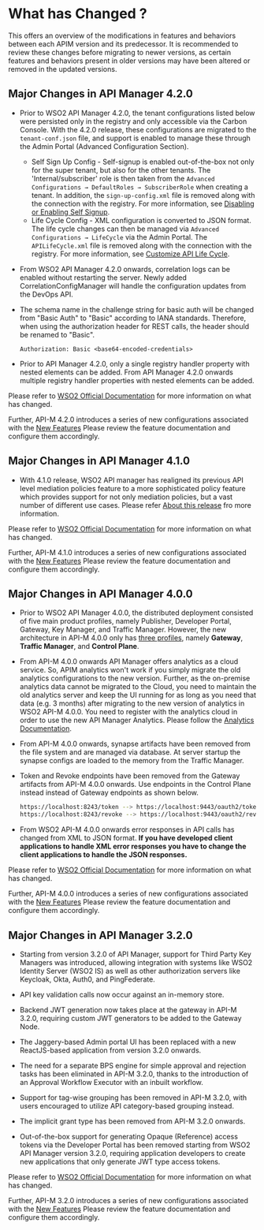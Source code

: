 # What has Changed ?

This offers an overview of the modifications in features and behaviors between each APIM version and its predecessor. It is recommended to review these changes before migrating to newer versions, as certain features and behaviors present in older versions may have been altered or removed in the updated versions.

## Major Changes in API Manager 4.2.0

- Prior to WSO2 API Manager 4.2.0, the tenant configurations listed below were persisted only in the registry and only accessible via the Carbon Console. With the 4.2.0 release, these configurations are migrated to the `tenant-conf.json` file, and support is enabled to manage these through the Admin Portal (Advanced Configuration Section).

  - Self Sign Up Config - Self-signup is enabled out-of-the-box not only for the super tenant, but also for the other tenants. The 'Internal/subscriber' role is then taken from the `Advanced Configurations → DefaultRoles → SubscriberRole` when creating a tenant. In addition, the `sign-up-config.xml` file is removed along with the connection with the registry. For more information, see [Disabling or Enabling Self Signup](https://apim.docs.wso2.com/en/4.2.0/reference/customize-product/customizations/customizing-the-developer-portal/enabling-or-disabling-self-signup/).
  - Life Cycle Config - XML configuration is converted to JSON format. The life cycle changes can then be managed via `Advanced Configurations → LifeCycle` via the Admin Portal. The `APILifeCycle.xml` file is removed along with the connection with the registry. For more information, see [Customize API Life Cycle](https://apim.docs.wso2.com/en/4.2.0/design/lifecycle-management/customize-api-life-cycle/).
  
- From WSO2 API Manager 4.2.0 onwards, correlation logs can be enabled without restarting the server. Newly added CorrelationConfigManager will handle the configuration updates from the DevOps API.
  
- The schema name in the challenge string for basic auth will be changed from "Basic Auth" to "Basic" according to IANA standards. Therefore, when using the authorization header for REST calls, the header should be renamed to "Basic".

      Authorization: Basic <base64-encoded-credentials>


- Prior to API Manager 4.2.0, only a single registry handler property with nested elements can be added. From API Manager 4.2.0 onwards multiple registry handler properties with nested elements can be added.

Please refer to [WSO2 Official Documentation](https://apim.docs.wso2.com/en/4.2.0/get-started/about-this-release/#what-has-changed) for more information on what has changed.

Further, API-M 4.2.0 introduces a series of new configurations associated with the [New Features](https://apim.docs.wso2.com/en/4.2.0/get-started/about-this-release/#new-features) Please review the feature documentation and configure them accordingly.

## Major Changes in API Manager 4.1.0

- With 4.1.0 release, WSO2 API manager has realigned its previous API level mediation policies feature to a more sophisticated policy feature which provides support for not only mediation policies, but a vast number of different use cases. Please refer [About this release](https://apim.docs.wso2.com/en/4.1.0/get-started/about-this-release/) fro more information.
  
Please refer to [WSO2 Official Documentation](https://apim.docs.wso2.com/en/4.1.0/get-started/about-this-release/#what-has-changed) for more information on what has changed.

Further, API-M 4.1.0 introduces a series of new configurations associated with the [New Features](https://apim.docs.wso2.com/en/4.1.0/get-started/about-this-release/#new-features) Please review the feature documentation and configure them accordingly.

## Major Changes in API Manager 4.0.0

- Prior to WSO2 API Manager 4.0.0, the distributed deployment consisted of five main product profiles, namely Publisher, Developer Portal, Gateway, Key Manager, and Traffic Manager. However, the new architecture in API-M 4.0.0 only has [three profiles](https://apim.docs.wso2.com/en/4.0.0/install-and-setup/setup/distributed-deployment/understanding-the-distributed-deployment-of-wso2-api-m/), namely **Gateway**, **Traffic Manager**, and **Control Plane**.
  
- From API-M 4.0.0 onwards API Manager offers analytics as a cloud service. So, APIM analytics won't work if you simply migrate the old analytics configurations to the new version. Further, as the on-premise analytics data cannot be migrated to the Cloud, you need to maintain the old analytics server and keep the UI running for as long as you need that data (e.g. 3 months) after migrating to the new version of analytics in WSO2 API-M 4.0.0. You need to register with the analytics cloud in order to use the new API Manager Analytics. Please follow the [Analytics Documentation](https://apim.docs.wso2.com/en/4.0.0/api-analytics/getting-started-guide/).

- From API-M 4.0.0 onwards, synapse artifacts have been removed from the file system and are managed via database. At server startup the synapse configs are loaded to the memory from the Traffic Manager.

- Token and Revoke endpoints have been removed from the Gateway artifacts from API-M 4.0.0 onwards. Use endpoints in the Control Plane instead instead of Gateway endpoints as shown below.
    ```bash
    https://localhost:8243/token --> https://localhost:9443/oauth2/token
    https://localhost:8243/revoke --> https://localhost:9443/oauth2/revoke
    ```

- From WSO2 API-M 4.0.0 onwards error responses in API calls has changed from XML to JSON format. **If you have developed client applications to handle XML error responses you have to change the client applications to handle the JSON responses.**

Please refer to [WSO2 Official Documentation](https://apim.docs.wso2.com/en/4.0.0/get-started/about-this-release/#what-has-changed) for more information on what has changed.

Further, API-M 4.0.0 introduces a series of new configurations associated with the [New Features](https://apim.docs.wso2.com/en/4.0.0/get-started/about-this-release/#new-features) Please review the feature documentation and configure them accordingly.

## Major Changes in API Manager 3.2.0

- Starting from version 3.2.0 of API Manager, support for Third Party Key Managers was introduced, allowing integration with systems like WSO2 Identity Server (WSO2 IS) as well as other authorization servers like Keycloak, Okta, Auth0, and PingFederate.

- API key validation calls now occur against an in-memory store.
- Backend JWT generation now takes place at the gateway in API-M 3.2.0, requiring custom JWT generators to be added to the Gateway Node.
- The Jaggery-based Admin portal UI has been replaced with a new ReactJS-based application from version 3.2.0 onwards.
- The need for a separate BPS engine for simple approval and rejection tasks has been eliminated in API-M 3.2.0, thanks to the introduction of an Approval Workflow Executor with an inbuilt workflow.
- Support for tag-wise grouping has been removed in API-M 3.2.0, with users encouraged to utilize API category-based grouping instead.
- The implicit grant type has been removed from API-M 3.2.0 onwards.
- Out-of-the-box support for generating Opaque (Reference) access tokens via the Developer Portal has been removed starting from WSO2 API Manager version 3.2.0, requiring application developers to create new applications that only generate JWT type access tokens.
 
Please refer to [WSO2 Official Documentation](https://apim.docs.wso2.com/en/3.2.0/getting-started/about-this-release/#what-has-changed) for more information on what has changed.

Further, API-M 3.2.0 introduces a series of new configurations associated with the [New Features](https://apim.docs.wso2.com/en/3.2.0/getting-started/about-this-release/#wso2-api-m-related-new-features) Please review the feature documentation and configure them accordingly.

